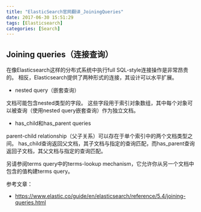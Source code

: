 ```yaml
---
title: "ElasticSearch官网翻译_JoiningQueries"
date: 2017-06-30 15:51:29
tags: [Elasticsearch]
categories: [Search]
---
```


## Joining queries（连接查询）

在像Elasticsearch这样的分布式系统中执行full SQL-style连接操作是非常昂贵的。 相反，Elasticsearch提供了两种形式的连接，其设计可以水平扩展。

- nested query（嵌套查询）

文档可能包含nested类型的字段。 这些字段用于索引对象数组，其中每个对象可以被查询（使用nested query嵌套查询）作为独立文档。

- has_child和has_parent queries

parent-child relationship（父子关系）可以存在于单个索引中的两个文档类型之间。 has_child查询返回父文档，其子文档与指定的查询匹配，而has_parent查询返回子文档，其父文档与指定的查询匹配。

另请参阅terms query中的terms-lookup mechanism，它允许你从另一个文档中包含的值构建terms query。

参考文章：

- https://www.elastic.co/guide/en/elasticsearch/reference/5.4/joining-queries.html
